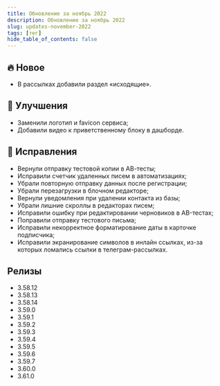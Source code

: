 ```yaml
---
title: Обновление за ноябрь 2022
description: Обновление за ноябрь 2022
slug: updates-november-2022
tags: [тег]
hide_table_of_contents: false
---
```


## 🔥 Новое

- В рассылках добавили раздел «исходящие».

## 🚀 Улучшения

- Заменили логотип и favicon сервиса;
- Добавили видео к приветственному блоку в дашборде.

<!--truncate-->

## 🐛 Исправления

- Вернули отправку тестовой копии в АВ-тесты;
- Исправили счетчик удаленных писем в автоматизациях;
- Убрали повторную отправку данных после регистрации;
- Убрали перезагрузки в блочном редакторе;
- Вернули уведомления при удалении контакта из базы;
- Убрали лишние скроллы в редакторах писем;
- Исправили ошибку при редактировании черновиков в AB-тестах;
- Поправили отправку тестового письма;
- Исправили некорректное форматирование даты в карточке подписчика;
- Исправили экранирование символов в инлайн ссылках, из-за которых ломались ссылки в телеграм-рассылках.

## Релизы

- 3.58.12
- 3.58.13
- 3.58.14
- 3.59.0
- 3.59.1
- 3.59.2
- 3.59.3
- 3.59.4
- 3.59.5
- 3.59.6
- 3.59.7
- 3.60.0
- 3.61.0
